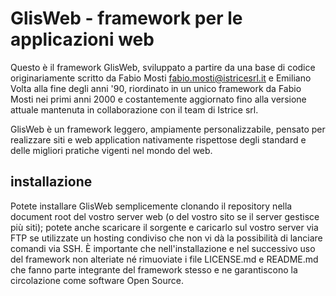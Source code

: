# GlisWeb - framework per le applicazioni web
Questo è il framework GlisWeb, sviluppato a partire da una base di codice originariamente scritto da Fabio Mosti
<fabio.mosti@istricesrl.it> e Emiliano Volta alla fine degli anni '90, riordinato in un unico framework da
Fabio Mosti nei primi anni 2000 e costantemente aggiornato fino alla versione attuale mantenuta in collaborazione
con il team di Istrice srl.

GlisWeb è un framework leggero, ampiamente personalizzabile, pensato per realizzare siti e web application
nativamente rispettose degli standard e delle migliori pratiche vigenti nel mondo del web.

## installazione
Potete installare GlisWeb semplicemente clonando il repository nella document root del vostro server web
(o del vostro sito se il server gestisce più siti); potete anche scaricare il sorgente e caricarlo sul vostro
server via FTP se utilizzate un hosting condiviso che non vi dà la possibilità di lanciare comandi via SSH.
È importante che nell'installazione e nel successivo uso del framework non alteriate né rimuoviate i file
LICENSE.md e README.md che fanno parte integrante del framework stesso e ne garantiscono la circolazione
come software Open Source.
